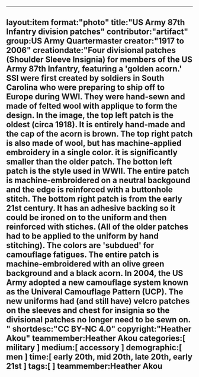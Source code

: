 ---
layout:item
format:"photo"
title:"US Army 87th Infantry division patches"
contributor:"artifact"
group:US Army Quartermaster
creator:"1917 to  2006"
creationdate:"Four divisional patches (Shoulder Sleeve Insignia) for members of the US Army 87th Infantry, featuring a 'golden acorn.'  SSI were first created by soldiers in South Carolina who were preparing to ship off to Europe during WWI.  They were hand-sewn and made of felted wool with applique to form the design.  In the image, the top left patch is the oldest (circa 1918).  It is entirely hand-made and the cap of the acorn is brown.  The top right patch is also made of wool, but has machine-applied embroidery in a single color.  it is significantly smaller than the older patch.  The botton left patch is the style used in WWII.  The entire patch is machine-embroidered on a neutral backgound and the edge is reinforced with a buttonhole stitch.  The bottom right patch is from the early 21st century.  It has an adhesive backing so it could be ironed on to the uniform and then reinforced with stiches.  (All of the older patches had to be applied to the uniform by hand stitching).  The colors are 'subdued' for camouflage fatigues.  The entire patch is machine-embroidered with an olive green background and a black acorn.  In 2004, the US Army adopted a new camouflage system known as the Univeral Camouflage Pattern (UCP).  The new uniforms had (and still have) velcro patches on the sleeves and chest for insignia so the divisional patches no longer need to be sewn on. "
 shortdesc:"CC BY-NC 4.0"
 copyright:"Heather Akou"
teammember:Heather Akou
categories:[ military ]
medium:[ accessory ]
demographic:[ men ]
time:[ early 20th, mid 20th, late 20th, early 21st ]
tags:[  ]
teammember:Heather Akou
---